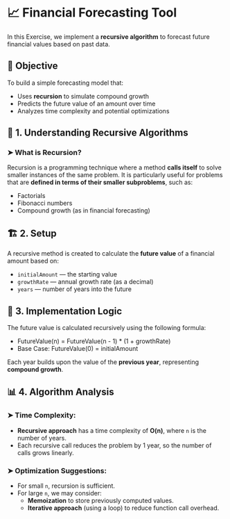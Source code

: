 # 📈 Financial Forecasting Tool

In this Exercise, we implement a **recursive algorithm** to forecast future financial values based on past data.



## 🎯 Objective

To build a simple forecasting model that:
- Uses **recursion** to simulate compound growth
- Predicts the future value of an amount over time
- Analyzes time complexity and potential optimizations


## 📘 1. Understanding Recursive Algorithms

### ➤ What is Recursion?

Recursion is a programming technique where a method **calls itself** to solve smaller instances of the same problem. It is particularly useful for problems that are **defined in terms of their smaller subproblems**, such as:

- Factorials
- Fibonacci numbers
- Compound growth (as in financial forecasting)



## 🏗️ 2. Setup

A recursive method is created to calculate the **future value** of a financial amount based on:

- `initialAmount` — the starting value
- `growthRate` — annual growth rate (as a decimal)
- `years` — number of years into the future



## 🔁 3. Implementation Logic

The future value is calculated recursively using the following formula:
- FutureValue(n) = FutureValue(n - 1) * (1 + growthRate)
- Base Case: FutureValue(0) = initialAmount

Each year builds upon the value of the **previous year**, representing **compound growth**.



## 📊 4. Algorithm Analysis

### ➤ Time Complexity:

- **Recursive approach** has a time complexity of **O(n)**, where `n` is the number of years.
- Each recursive call reduces the problem by 1 year, so the number of calls grows linearly.

### ➤ Optimization Suggestions:

- For small `n`, recursion is sufficient.
- For large `n`, we may consider:
  - **Memoization** to store previously computed values.
  - **Iterative approach** (using a loop) to reduce function call overhead.

